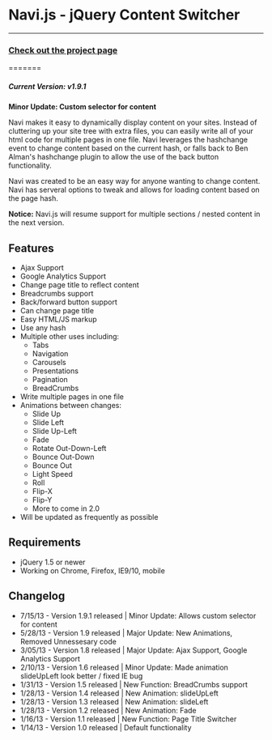<h1>Navi.js - jQuery Content Switcher</h1>
<hr/>
<h3><a href="http://navi.grantcr.com">Check out the project page</a></h3>
=======
<h5>Current Version: <strong>v1.9.1</strong></h5>
<strong>Minor Update: Custom selector for content </strong>

Navi makes it easy to dynamically display content on your sites. Instead of cluttering up your site tree with extra files, you can easily write all of your html code for multiple pages in one file. Navi leverages the hashchange event to change content based on the current hash, or falls back to Ben Alman's hashchange plugin to allow the use of the back button functionality.


Navi was created to be an easy way for anyone wanting to change content. Navi has serveral options to tweak and allows for loading content based on the page hash.

<b>Notice:</b> Navi.js will resume support for multiple sections / nested content in the next version.
<h2>Features</h2>
<ul>
  <li>Ajax Support</li>
  <li>Google Analytics Support</li>
  <li>Change page title to reflect content</li>
  <li>Breadcrumbs support</li>
  <li>Back/forward button support</li>
  <li>Can change page title</li>
  <li>Easy HTML/JS markup</li>
  <li>Use any hash</li>
  <li>Multiple other uses including:
    <ul>
      <li>Tabs</li>
      <li>Navigation</li>
      <li>Carousels</li>
      <li>Presentations</li>
      <li>Pagination</li>
      <li>BreadCrumbs</li>
    </ul>
  </li>
  <li>Write multiple pages in one file</li>
  <li>Animations between changes:
    <ul>
      <li>Slide Up</li>
      <li>Slide Left</li>
      <li>Slide Up-Left</li>
      <li>Fade</li>
      <li>Rotate Out-Down-Left</li>
      <li>Bounce Out-Down</li>
      <li>Bounce Out</li>
      <li>Light Speed</li>
      <li>Roll</li>
      <li>Flip-X</li>
      <li>Flip-Y</li>
      <li>More to come in 2.0</li>
    </ul>
  </li>
  <li>Will be updated as frequently as possible</li>
</ul>
<h2>Requirements</h2>
  <ul>
    <li>jQuery 1.5 or newer</li>
    <li>Working on Chrome, Firefox, IE9/10, mobile</li>
  </ul>
<h2>Changelog</h2>
<ul>
  <li>7/15/13 - Version 1.9.1 released | Minor Update: Allows custom selector for content</li>
  <li>5/28/13 - Version 1.9 released | Major Update: New Animations, Removed Unnessesary code</li>
  <li>3/05/13 - Version 1.8 released | Major Update: Ajax Support, Google Analytics Support</li>
  <li>2/10/13 - Version 1.6 released | Minor Update: Made animation slideUpLeft look better / fixed IE bug</li>
  <li>1/31/13 - Version 1.5 released | New Function: BreadCrumbs support</li>
  <li>1/28/13 - Version 1.4 released | New Animation: slideUpLeft</li>
  <li>1/28/13 - Version 1.3 released | New Animation: slideLeft</li>
  <li>1/28/13 - Version 1.2 released | New Animation: Fade</li>
  <li>1/16/13 - Version 1.1 released | New Function: Page Title Switcher</li>
  <li>1/14/13 - Version 1.0 released | Default functionality</li>
</ul>
